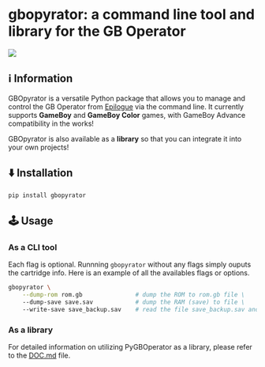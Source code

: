 # gbopyrator: a command line tool and library for the GB Operator

![](imgs/gbopyrator_demo.gif)

## ℹ️ Information

GBOpyrator is a versatile Python package that allows you to manage and control the GB Operator from [Epilogue](https://www.epilogue.co/) via the command line. It currently supports **GameBoy** and **GameBoy Color** games, with GameBoy Advance compatibility in the works! 

GBOpyrator is also available as a **library** so that you can integrate it into your own projects!

## ⬇️ Installation
```bash
pip install gbopyrator
```
## 🕹️ Usage
### As a CLI tool
Each flag is optional. Runnning `gbopyrator` without any flags simply ouputs the cartridge info. Here is an example of all the availables flags or options.
```bash
gbopyrator \
    --dump-rom rom.gb               # dump the ROM to rom.gb file \
    --dump-save save.sav            # dump the RAM (save) to file \
    --write-save save_backup.sav    # read the file save_backup.sav and upload it to the cartridge RAM (save) \
```
### As a library
For detailed information on utilizing PyGBOperator as a library, please refer to the [DOC.md](DOC.md) file.
